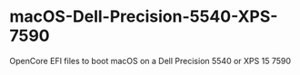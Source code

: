 # macOS-Dell-Precision-5540-XPS-7590
OpenCore EFI files to boot macOS on a Dell Precision 5540 or XPS 15 7590
